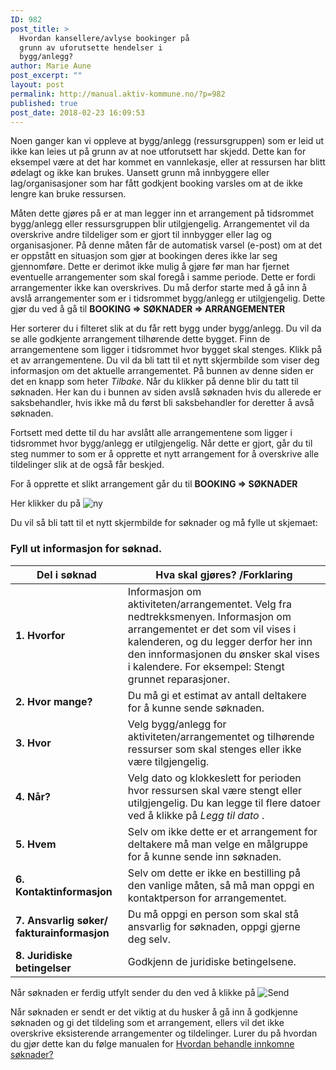 ```yaml
---
ID: 982
post_title: >
  Hvordan kansellere/avlyse bookinger på
  grunn av uforutsette hendelser i
  bygg/anlegg?
author: Marie Aune
post_excerpt: ""
layout: post
permalink: http://manual.aktiv-kommune.no/?p=982
published: true
post_date: 2018-02-23 16:09:53
---
```

Noen ganger kan vi oppleve at bygg/anlegg (ressursgruppen) som er leid ut ikke kan leies ut på grunn av at noe utforutsett har skjedd. Dette kan for eksempel være at det har kommet en vannlekasje, eller at ressursen har blitt ødelagt og ikke kan brukes. Uansett grunn må innbyggere eller lag/organisasjoner som har fått godkjent booking varsles om at de ikke lengre kan bruke ressursen. 

Måten dette gjøres på er at man legger inn et arrangement på tidsrommet bygg/anlegg eller ressursgruppen blir utilgjengelig. Arrangementet vil da overskrive andre tildeliger som er gjort til innbygger eller lag og organisasjoner. På denne måten får de automatisk varsel (e-post) om at det er oppstått en situasjon som gjør at bookingen deres ikke lar seg gjennomføre. Dette er derimot ikke mulig å gjøre før man har fjernet eventuelle arrangementer som skal foregå i samme periode. Dette er fordi arrangementer ikke kan overskrives. Du må derfor starte med å gå inn å avslå arrangementer som er i tidsrommet bygg/anlegg er utilgjengelig. 
Dette gjør du ved å gå til 
**BOOKING => SØKNADER => ARRANGEMENTER**

Her sorterer du i filteret slik at du får rett bygg under bygg/anlegg. Du vil da se alle godkjente arrangement tilhørende dette bygget. Finn de arrangementene som ligger i tidsrommet hvor bygget skal stenges. Klikk på et av arrangementene. Du vil da bli tatt til et nytt skjermbilde som viser deg informasjon om det aktuelle arrangementet. På bunnen av denne siden er det en knapp som heter *Tilbake*. Når du klikker på denne blir du tatt til søknaden. Her kan du i bunnen av siden avslå søknaden hvis du allerede er saksbehandler, hvis ikke må du først bli saksbehandler for deretter å avså søknaden. 

Fortsett med dette til du har avslått alle arrangementene som ligger i tidsrommet hvor bygg/anlegg er utilgjengelig. Når dette er gjort, går du til steg nummer to som er å opprette et nytt arrangement for å overskrive alle tildelinger slik at de også får beskjed. 

For å opprette et slikt arrangement går du til
**BOOKING => SØKNADER**

Her klikker du på 
![ny](http://manual.aktiv-kommune.no/wp-content/uploads/2017/12/NY.png)

Du vil så bli tatt til et nytt skjermbilde for søknader og må fylle ut skjemaet: 

### Fyll ut informasjon for søknad.

Del i søknad| Hva skal gjøres? /Forklaring
---------------------|-------------------------------
**1. Hvorfor** |Informasjon om aktiviteten/arrangementet. Velg fra nedtrekksmenyen. Informasjon om arrangementet er det som vil vises i kalenderen, og du legger derfor her inn den innformasjonen du ønsker skal vises i kalendere. For eksempel: Stengt grunnet reparasjoner. 
**2. Hvor mange?** |Du må gi et estimat av antall deltakere for å kunne sende søknaden.
**3. Hvor** |Velg bygg/anlegg for aktiviteten/arrangementet og tilhørende ressurser som skal stenges eller ikke være tilgjengelig. 
**4. Når?** |Velg dato og klokkeslett for perioden hvor ressursen skal være stengt eller utilgjengelig. Du kan legge til flere datoer ved å klikke på *Legg til dato* .
**5. Hvem** |Selv om ikke dette er et arrangement for deltakere må man velge en målgruppe for å kunne sende inn søknaden. 
**6. Kontaktinformasjon** |Selv om dette er ikke en bestilling på den vanlige måten, så må man oppgi en kontaktperson for arrangementet.
**7. Ansvarlig søker/ fakturainformasjon** |Du må oppgi en person som skal stå ansvarlig for søknaden, oppgi gjerne deg selv. 
**8. Juridiske betingelser** |Godkjenn de juridiske betingelsene.

Når søknaden er ferdig utfylt sender du den ved å klikke på 
![Send](http://manual.aktiv-kommune.no/wp-content/uploads/2018/01/sendfrontend.png) 


Når søknaden er sendt er det viktig at du husker å gå inn å godkjenne søknaden og gi det tildeling som et arrangement, ellers vil det ikke overskrive eksisterende arrangementer og tildelinger. 
Lurer du på hvordan du gjør dette kan du følge manualen for [Hvordan behandle innkomne søknader?](https://manual.aktiv-kommune.no/?p=298)